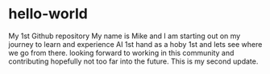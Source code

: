 # hello-world
My 1st Github repository
My name is Mike and I am starting out on my journey to learn and experience AI 1st hand as a hoby 1st and lets see where we go from there. looking forward to working in this community and contributing hopefully not too far into the future. 
This is my second update.
